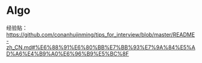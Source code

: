 # Algo

经验贴：
https://github.com/conanhujinming/tips_for_interview/blob/master/README-zh_CN.md#%E6%88%91%E6%80%BB%E7%BB%93%E7%9A%84%E5%AD%A6%E4%B9%A0%E6%96%B9%E5%BC%8F

